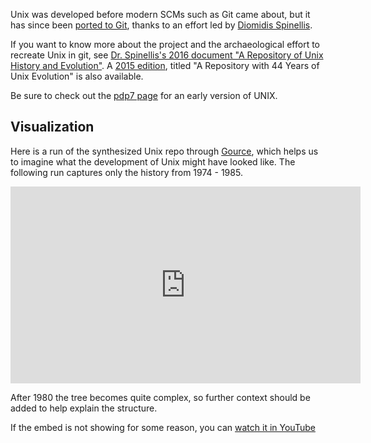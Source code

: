 
Unix was developed before modern SCMs such as Git came about, but it has since been [ported to Git](https://github.com/dspinellis/unix-history-repo/tree/master), thanks to an effort led by [Diomidis Spinellis](https://www.spinellis.gr/index.html.var).


If you want to know more about the project and the archaeological effort to recreate Unix in git, see [Dr. Spinellis's 2016 document "A Repository of Unix History and Evolution"](https://www.spinellis.gr/pubs/jrnl/2016-EMPSE-unix-history/html/unix-history.html). A [2015 edition](https://www.tuhs.org/Archive/Documentation/Papers/Spi15c.pdf), titled "A Repository with 44 Years of Unix Evolution" is also available.

Be sure to check out the [pdp7 page](./code/pdp7.md) for an early version of UNIX.

## Visualization

Here is a run of the synthesized Unix repo through [Gource](https://gource.io/), which helps us to imagine what the development of Unix might have looked like. The following run captures only the history from 1974 - 1985.

<iframe width="560" height="315" src="https://www.youtube.com/embed/iX-A7-n7g5Y" frameborder="0" allow="accelerometer; autoplay; clipboard-write; encrypted-media; gyroscope; picture-in-picture" allowfullscreen></iframe>

After 1980 the tree becomes quite complex, so further context should be added to help explain the structure.

If the embed is not showing for some reason, you can [watch it in YouTube](https://www.youtube.com/watch?v=iX-A7-n7g5Y)
